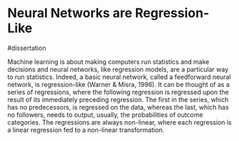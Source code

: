        

# Neural Networks are Regression-Like

#dissertation 

Machine learning is about making computers run statistics and make decisions and neural networks, like regression models, are a particular way to run statistics. Indeed, a basic neural network, called a feedforward neural network, is regression-like (Warner & Misra, 1996). It can be thought of as a series of regressions, where the following regression is regressed upon the result of its immediately preceding regression. The first in the series, which has no predecessors, is regressed on the data, whereas the last, which has no followers, needs to output, usually, the probabilities of outcome categories. The regressions are always non-linear, where each regression is a linear regression fed to a non-linear transformation.